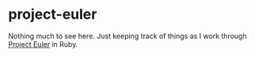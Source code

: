 project-euler
=============


Nothing much to see here. Just keeping track of things as I work through [Project Euler](http://projecteuler.net/) in Ruby.
